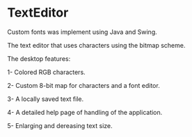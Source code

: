 # TextEditor
Custom fonts was implement using Java and Swing. 

The text editor that uses characters using the bitmap scheme.


The desktop features:

1- Colored RGB characters.

2- Custom 8-bit map for characters and a font editor.

3- A locally saved text file.

4- A detailed help page of handling of the application.

5- Enlarging and dereasing text size.
